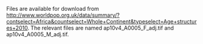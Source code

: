 Files are available for download from http://www.worldpop.org.uk/data/summary/?contselect=Africa&countselect=Whole+Continent&typeselect=Age+structures+2010. The relevant files are named ap10v4_A0005_F_adj.tif and ap10v4_A0005_M_adj.tif.
